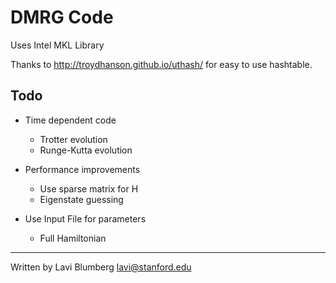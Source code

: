 DMRG Code
====

Uses Intel MKL Library

Thanks to http://troydhanson.github.io/uthash/ for easy to use hashtable.


Todo
----

- Time dependent code
	- Trotter evolution
	- Runge-Kutta evolution

- Performance improvements
	- Use sparse matrix for H
	- Eigenstate guessing

- Use Input File for parameters
	- Full Hamiltonian


-----

Written by Lavi Blumberg <lavi@stanford.edu>
